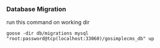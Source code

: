### Database Migration
run this command on working dir

`goose -dir db/migrations mysql "root:password@tcp(localhost:33060)/gosimplecms_db" up`